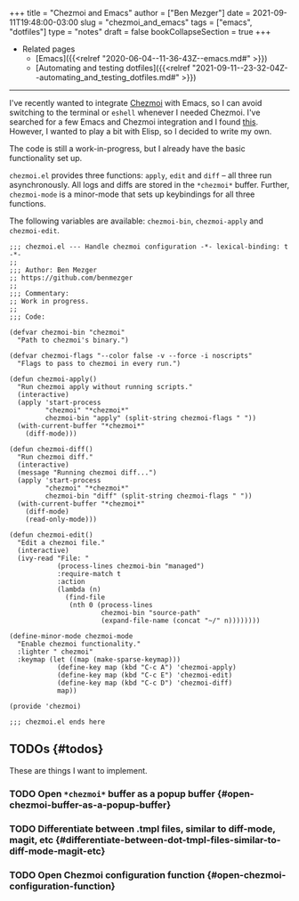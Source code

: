 +++
title = "Chezmoi and Emacs"
author = ["Ben Mezger"]
date = 2021-09-11T19:48:00-03:00
slug = "chezmoi_and_emacs"
tags = ["emacs", "dotfiles"]
type = "notes"
draft = false
bookCollapseSection = true
+++

-   Related pages
    -   [Emacs]({{<relref "2020-06-04--11-36-43Z--emacs.md#" >}})
    -   [Automating and testing dotfiles]({{<relref "2021-09-11--23-32-04Z--automating_and_testing_dotfiles.md#" >}})

---

I've recently wanted to integrate [Chezmoi](https://chezmoi.io) with Emacs, so I can avoid switching
to the terminal or `eshell` whenever I needed Chezmoi. I've searched for a few
Emacs and Chezmoi integration and I found [this](https://github.com/tuh8888/chezmoi.el). However, I wanted to play a
bit with Elisp, so I decided to write my own.

The code is still a work-in-progress, but I already have the basic functionality
set up.

`chezmoi.el` provides three functions: `apply`, `edit` and `diff` – all three run
asynchronously. All logs and diffs are stored in the `*chezmoi*` buffer.
Further, `chezmoi-mode` is a minor-mode that sets up keybindings for all three
functions.

The following variables are available: `chezmoi-bin`, `chezmoi-apply` and
`chezmoi-edit`.

```emacs-lisp
;;; chezmoi.el --- Handle chezmoi configuration -*- lexical-binding: t -*-
;;
;;; Author: Ben Mezger
;; https://github.com/benmezger
;;
;;; Commentary:
;; Work in progress.
;;
;;; Code:

(defvar chezmoi-bin "chezmoi"
  "Path to chezmoi's binary.")

(defvar chezmoi-flags "--color false -v --force -i noscripts"
  "Flags to pass to chezmoi in every run.")

(defun chezmoi-apply()
  "Run chezmoi apply without running scripts."
  (interactive)
  (apply 'start-process
         "chezmoi" "*chezmoi*"
         chezmoi-bin "apply" (split-string chezmoi-flags " "))
  (with-current-buffer "*chezmoi*"
    (diff-mode)))

(defun chezmoi-diff()
  "Run chezmoi diff."
  (interactive)
  (message "Running chezmoi diff...")
  (apply 'start-process
         "chezmoi" "*chezmoi*"
         chezmoi-bin "diff" (split-string chezmoi-flags " "))
  (with-current-buffer "*chezmoi*"
    (diff-mode)
    (read-only-mode)))

(defun chezmoi-edit()
  "Edit a chezmoi file."
  (interactive)
  (ivy-read "File: "
            (process-lines chezmoi-bin "managed")
            :require-match t
            :action
            (lambda (n)
              (find-file
               (nth 0 (process-lines
                       chezmoi-bin "source-path"
                       (expand-file-name (concat "~/" n))))))))

(define-minor-mode chezmoi-mode
  "Enable chezmoi functionality."
  :lighter " chezmoi"
  :keymap (let ((map (make-sparse-keymap)))
            (define-key map (kbd "C-c A") 'chezmoi-apply)
            (define-key map (kbd "C-c E") 'chezmoi-edit)
            (define-key map (kbd "C-c D") 'chezmoi-diff)
            map))

(provide 'chezmoi)

;;; chezmoi.el ends here

```


## TODOs {#todos}

These are things I want to implement.


### <span class="org-todo todo TODO">TODO</span> Open `*chezmoi*` buffer as a popup buffer {#open-chezmoi-buffer-as-a-popup-buffer}


### <span class="org-todo todo TODO">TODO</span> Differentiate between .tmpl files, similar to diff-mode, magit, etc {#differentiate-between-dot-tmpl-files-similar-to-diff-mode-magit-etc}


### <span class="org-todo todo TODO">TODO</span> Open Chezmoi configuration function {#open-chezmoi-configuration-function}
